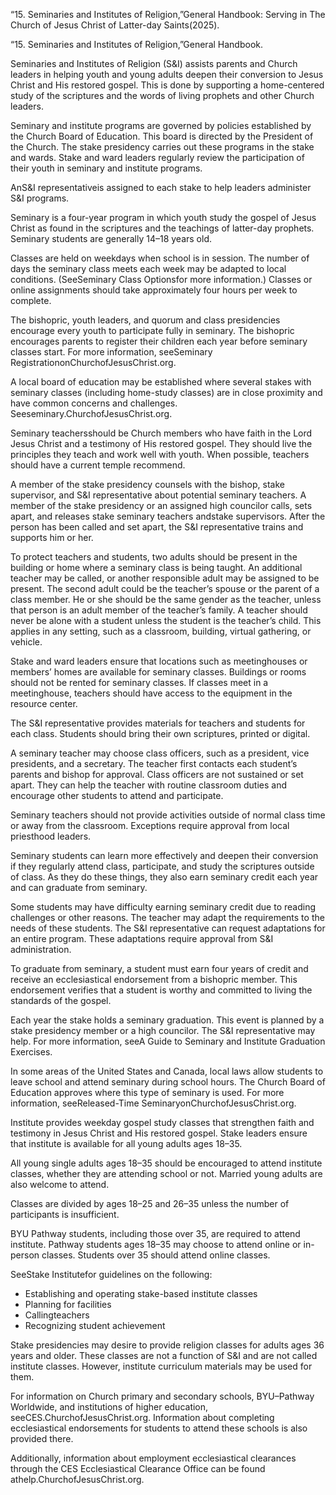 “15. Seminaries and Institutes of Religion,”General Handbook: Serving in The Church of Jesus Christ of Latter-day Saints(2025).

“15. Seminaries and Institutes of Religion,”General Handbook.

Seminaries and Institutes of Religion (S&I) assists parents and Church leaders in helping youth and young adults deepen their conversion to Jesus Christ and His restored gospel. This is done by supporting a home-centered study of the scriptures and the words of living prophets and other Church leaders.

Seminary and institute programs are governed by policies established by the Church Board of Education. This board is directed by the President of the Church. The stake presidency carries out these programs in the stake and wards. Stake and ward leaders regularly review the participation of their youth in seminary and institute programs.

AnS&I representativeis assigned to each stake to help leaders administer S&I programs.

Seminary is a four-year program in which youth study the gospel of Jesus Christ as found in the scriptures and the teachings of latter-day prophets. Seminary students are generally 14–18 years old.

Classes are held on weekdays when school is in session. The number of days the seminary class meets each week may be adapted to local conditions. (SeeSeminary Class Optionsfor more information.) Classes or online assignments should take approximately four hours per week to complete.

The bishopric, youth leaders, and quorum and class presidencies encourage every youth to participate fully in seminary. The bishopric encourages parents to register their children each year before seminary classes start. For more information, seeSeminary RegistrationonChurchofJesusChrist.org.

A local board of education may be established where several stakes with seminary classes (including home-study classes) are in close proximity and have common concerns and challenges. Seeseminary.ChurchofJesusChrist.org.

Seminary teachersshould be Church members who have faith in the Lord Jesus Christ and a testimony of His restored gospel. They should live the principles they teach and work well with youth. When possible, teachers should have a current temple recommend.

A member of the stake presidency counsels with the bishop, stake supervisor, and S&I representative about potential seminary teachers. A member of the stake presidency or an assigned high councilor calls, sets apart, and releases stake seminary teachers andstake supervisors. After the person has been called and set apart, the S&I representative trains and supports him or her.

To protect teachers and students, two adults should be present in the building or home where a seminary class is being taught. An additional teacher may be called, or another responsible adult may be assigned to be present. The second adult could be the teacher’s spouse or the parent of a class member. He or she should be the same gender as the teacher, unless that person is an adult member of the teacher’s family. A teacher should never be alone with a student unless the student is the teacher’s child. This applies in any setting, such as a classroom, building, virtual gathering, or vehicle.

Stake and ward leaders ensure that locations such as meetinghouses or members’ homes are available for seminary classes. Buildings or rooms should not be rented for seminary classes. If classes meet in a meetinghouse, teachers should have access to the equipment in the resource center.

The S&I representative provides materials for teachers and students for each class. Students should bring their own scriptures, printed or digital.

A seminary teacher may choose class officers, such as a president, vice presidents, and a secretary. The teacher first contacts each student’s parents and bishop for approval. Class officers are not sustained or set apart. They can help the teacher with routine classroom duties and encourage other students to attend and participate.

Seminary teachers should not provide activities outside of normal class time or away from the classroom. Exceptions require approval from local priesthood leaders.

Seminary students can learn more effectively and deepen their conversion if they regularly attend class, participate, and study the scriptures outside of class. As they do these things, they also earn seminary credit each year and can graduate from seminary.

Some students may have difficulty earning seminary credit due to reading challenges or other reasons. The teacher may adapt the requirements to the needs of these students. The S&I representative can request adaptations for an entire program. These adaptations require approval from S&I administration.

To graduate from seminary, a student must earn four years of credit and receive an ecclesiastical endorsement from a bishopric member. This endorsement verifies that a student is worthy and committed to living the standards of the gospel.

Each year the stake holds a seminary graduation. This event is planned by a stake presidency member or a high councilor. The S&I representative may help. For more information, seeA Guide to Seminary and Institute Graduation Exercises.

In some areas of the United States and Canada, local laws allow students to leave school and attend seminary during school hours. The Church Board of Education approves where this type of seminary is used. For more information, seeReleased-Time SeminaryonChurchofJesusChrist.org.

Institute provides weekday gospel study classes that strengthen faith and testimony in Jesus Christ and His restored gospel. Stake leaders ensure that institute is available for all young adults ages 18–35.

All young single adults ages 18–35 should be encouraged to attend institute classes, whether they are attending school or not. Married young adults are also welcome to attend.

Classes are divided by ages 18–25 and 26–35 unless the number of participants is insufficient.

BYU Pathway students, including those over 35, are required to attend institute. Pathway students ages 18–35 may choose to attend online or in-person classes. Students over 35 should attend online classes.

SeeStake Institutefor guidelines on the following:

- Establishing and operating stake-based institute classes
- Planning for facilities
- Callingteachers
- Recognizing student achievement

Stake presidencies may desire to provide religion classes for adults ages 36 years and older. These classes are not a function of S&I and are not called institute classes. However, institute curriculum materials may be used for them.

For information on Church primary and secondary schools, BYU–Pathway Worldwide, and institutions of higher education, seeCES.ChurchofJesusChrist.org. Information about completing ecclesiastical endorsements for students to attend these schools is also provided there.

Additionally, information about employment ecclesiastical clearances through the CES Ecclesiastical Clearance Office can be found athelp.ChurchofJesusChrist.org.